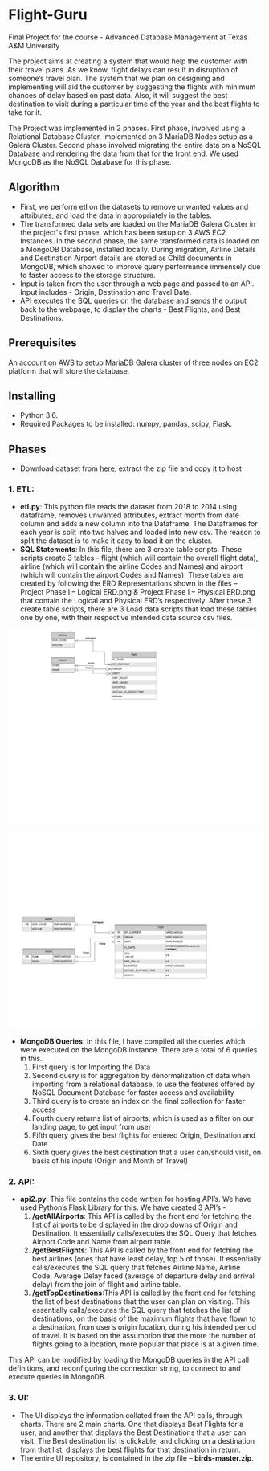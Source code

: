 # Flight-Guru
Final Project for the course - Advanced Database Management at Texas A&amp;M University

The project aims at creating a system that would help the customer with their travel plans. As we know, flight delays can result in disruption of someone’s travel plan. The system that we plan on designing and implementing will aid the customer by suggesting the flights with minimum chances of delay based on past data. Also, it will suggest the best destination to visit during a particular time of the year and the best flights to take for it.

The Project was implemented in 2 phases. First phase, involved using a Relational Database Cluster, implemented on 3 MariaDB Nodes setup as a Galera Cluster. Second phase involved migrating the entire data on a NoSQL Database and rendering the data from that for the front end. We used MongoDB as the NoSQL Database for this phase.

## Algorithm
* First, we perform etl on the datasets to remove unwanted values and attributes, and load the data in appropriately in the tables.
* The transformed data sets are loaded on the MariaDB Galera Cluster in the project's first phase, which has been setup on 3 AWS EC2 Instances. In the second phase, the same transformed data is loaded on a MongoDB Database, installed locally. During migration, Airline Details and Destination Airport details are stored as Child documents in MongoDB, which showed to improve query performance immensely due to faster access to the storage structure.
* Input is taken from the user through a web page and passed to an API. Input includes - Origin, Destination and Travel Date.
* API executes the SQL queries on the database and sends the output back to the webpage, to display the charts - Best Flights, and Best Destinations.

## Prerequisites
An account on AWS to setup MariaDB Galera cluster of three nodes on EC2 platform that will store the database.

## Installing
* Python 3.6.
* Required Packages to be installed: numpy, pandas, scipy, Flask.

## Phases
* Download dataset from [here](https://www.kaggle.com/yuanyuwendymu/airline-delay-and-cancellation-data-2009-2018), extract the zip file and copy it to host

### 1. ETL:
* **etl.py**: This python file reads the dataset from 2018 to 2014 using dataframe, removes unwanted attributes, extract month from date column and adds a new column into the Dataframe. The Dataframes for each year is split into two halves and loaded into new csv. The reason to split the dataset is to make it easy to load it on the cluster.
* **SQL Statements**: In this file, there are 3 create table scripts. These scripts create 3 tables - flight (which will contain the overall flight data), airline (which will contain the airline Codes and Names) and airport (which will contain the airport Codes and Names). These tables are created by following the ERD Representations shown in the files – Project Phase I – Logical ERD.png & Project Phase I – Physical ERD.png that contain the Logical and Physical ERD’s respectively. After these 3 create table scripts, there are 3 Load data scripts that load these tables one by one, with their respective intended data source csv files.

![Logical ERD](Project%20Phase%20I%20-%20Logical%20ERD.png)

![Physical ERD](Project%20Phase%20I%20-%20Physical%20ERD.png)

* **MongoDB Queries**: In this file, I have compiled all the queries which were executed on the MongoDB instance. There are a total of 6 queries in this. 
    1. First query is for Importing the Data
    2. Second query is for aggregation by denormalization of data when importing from a relational database, to use the features offered by NoSQL Document Database for faster access and availability
    3. Third query is to create an index on the final collection for faster access
    4. Fourth query returns list of airports, which is used as a filter on our landing page, to get input from user
    5. Fifth query gives the best flights for entered Origin, Destination and Date
    6. Sixth query gives the best destination that a user can/should visit, on basis of his inputs (Origin and Month of Travel)

### 2. API:
* **api2.py**: This file contains the code written for hosting API’s. We have used Python’s Flask Library for this. We have created 3 API’s -
   1. **/getAllAirports**: This API is called by the front end for fetching the list of airports to be displayed in the drop downs of Origin and Destination. It essentially calls/executes the SQL Query that fetches Airport Code and Name from airport table.
   2. **/getBestFlights**: This API is called by the front end for fetching the best airlines (ones that have least delay, top 5 of those). It essentially calls/executes the SQL query that fetches Airline Name, Airline Code, Average Delay faced (average of departure delay and arrival delay) from the join of flight and airline table.
   3. **/getTopDestinations**:This API is called by the front end for fetching the list of best destinations that the user can plan on visiting. This essentially calls/executes the SQL query that fetches the list of destinations, on the basis of the maximum flights that have flown to a destination, from user’s origin location, during his intended period of travel. It is based on the assumption that the more the number of flights going to a location, more popular that place is at a given time.

This API can be modified by loading the MongoDB queries in the API call definitions, and reconfiguring the connection string, to connect to and execute queries in MongoDB.

### 3. UI:
* The UI displays the information collated from the API calls, through charts. There are 2 main charts. One that displays Best Flights for a user, and another that displays the Best Destinations that a user can visit. The Best destination list is clickable, and clicking on a destination from that list, displays the best flights for that destination in return.
* The entire UI repository, is contained in the zip file – **birds-master.zip**.
